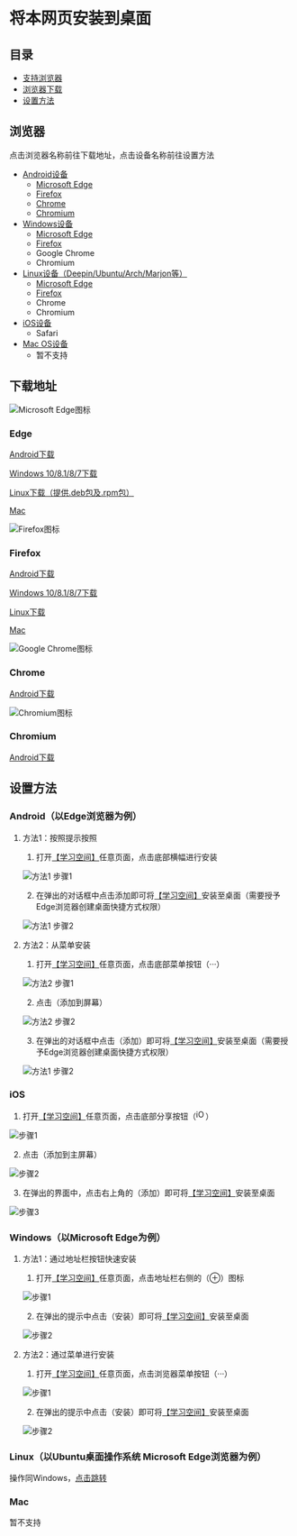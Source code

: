 # 将本网页安装到桌面

## 目录

* [支持浏览器](#support_browser)
* [浏览器下载](#download)
* [设置方法](#install)

<a id="support_browser"></a>

## 浏览器 

点击浏览器名称前往下载地址，点击设备名称前往设置方法

- [Android设备](#install_android)
	* [Microsoft Edge](#download_edge)
	* [Firefox](#download_firefox)
	* [Chrome](#download_chrome)
	* [Chromium](#download_chromium)
- [Windows设备](#install_windows)
	* [Microsoft Edge](#download_edge)
	* [Firefox](#download_firefox)
	* Google Chrome
	* Chromium
- [Linux设备（Deepin/Ubuntu/Arch/Marjon等）](#install_linux)
	* [Microsoft Edge](#download_edge)
	* [Firefox](#download_firefox)
	* Chrome
	* Chromium
- [iOS设备](#install_ios)
	* Safari
- [Mac OS设备](#install_mac)
	* 暂不支持

<a id="download"></a>

## 下载地址

<a id="download_edge"></a>

 ![Microsoft Edge图标](https://file.market.xiaomi.com/thumbnail/PNG/l114/AppStore/09abc425c72319697728f425dfa65926f434000a8) 
 
### Edge 

[Android下载](https://app.mi.com/details?id=com.microsoft.emmx)

[Windows 10/8.1/8/7下载](https://www.microsoft.com/zh-cn/edge)

[Linux下载（提供.deb包及.rpm包）](https://www.microsoftedgeinsider.com/zh-cn/download/)

[Mac](https://www.microsoft.com/zh-cn/edge)

<a id="download_firefox"></a>

 ![Firefox图标](https://www.mozilla.org/media/protocol/img/logos/firefox/browser/logo-sm.f2523d97cbe0.png) 
 
### Firefox

[Android下载](https://app.mi.com/details?id=org.mozilla.firefox&ref=search)

[Windows 10/8.1/8/7下载](https://www.mozilla.org/zh-CN/firefox/all/#product-desktop-release)

[Linux下载](https://www.mozilla.org/zh-CN/firefox/all/#product-desktop-release)

[Mac](https://www.mozilla.org/zh-CN/firefox/all/#product-desktop-release)

<a id="download_chrome"></a>

![Google Chrome图标](https://static.yingyonghui.com/icon/128/6730309.png)

### Chrome

[Android下载](https://www.appchina.com/app/com.android.chrome)

<a id="download_chromium"></a>

![Chromium图标](https://static.yingyonghui.com/icon/128/3672033.png)

### Chromium

[Android下载](https://www.appchina.com/app/org.chromium.chrome)

<a id="install"></a>

## 设置方法

<a id="install_android"></a>

### Android（以Edge浏览器为例）
1. 方法1：按照提示按照
	1. 打开[【学习空间】](https://stusp.milkpotatoes.cn/)任意页面，点击底部横幅进行安装

	![方法1 步骤1](/src/a_edge_1_1.jpg)
	
	2. 在弹出的对话框中点击添加即可将[【学习空间】](https://stusp.milkpotatoes.cn/)安装至桌面（需要授予Edge浏览器创建桌面快捷方式权限）
	
	![方法1 步骤2](/src/a_edge_12_23.jpg)

	
2. 方法2：从菜单安装
	1. 打开[【学习空间】](https://stusp.milkpotatoes.cn/)任意页面，点击底部菜单按钮（···）
	
	![方法2 步骤1](/src/a_edge_2_1.jpg)
	
	2. 点击（添加到屏幕）

	![方法2 步骤2](/src/a_edge_2_2.jpg)

	3. 在弹出的对话框中点击（添加）即可将[【学习空间】](https://stusp.milkpotatoes.cn/)安装至桌面（需要授予Edge浏览器创建桌面快捷方式权限）
	
	![方法1 步骤2](/src/a_edge_12_23.jpg)

<a id="install_ios"></a>

### iOS
1. 打开[【学习空间】](https://stusp.milkpotatoes.cn/)任意页面，点击底部分享按钮（<img alt="iOS分享按钮" src="/src/ios-share-outline.png" style="height: 1.2em" />）

![步骤1](/src/i_safari_1.png)

2. 点击（添加到主屏幕）

![步骤2](/src/i_safari_2.png)

3. 在弹出的界面中，点击右上角的（添加）即可将[【学习空间】](https://stusp.milkpotatoes.cn/)安装至桌面

![步骤3](/src/i_safari_3.png)

<a id="install_windows"></a>

### Windows（以Microsoft Edge为例）
1. 方法1：通过地址栏按钮快速安装
	1. 打开[【学习空间】](https://stusp.milkpotatoes.cn/)任意页面，点击地址栏右侧的（⊕）图标
	
	![步骤1](/src/w_edge_1_1.png)
	
	2. 在弹出的提示中点击（安装）即可将[【学习空间】](https://stusp.milkpotatoes.cn/)安装至桌面
	
	![步骤2](/src/w_edge_12_2.png)
	
2. 方法2：通过菜单进行安装
	1. 打开[【学习空间】](https://stusp.milkpotatoes.cn/)任意页面，点击浏览器菜单按钮（···）
	
	![步骤1](/src/w_edge_2_1.png)
	
	2. 在弹出的提示中点击（安装）即可将[【学习空间】](https://stusp.milkpotatoes.cn/)安装至桌面
	
	![步骤2](/src/w_edge_12_2.png)

<a id="install_linux"></a>

### Linux（以Ubuntu桌面操作系统 Microsoft Edge浏览器为例）

<a id="install_mac"></a>
操作同Windows，[点击跳转](#install_windows)

### Mac
暂不支持